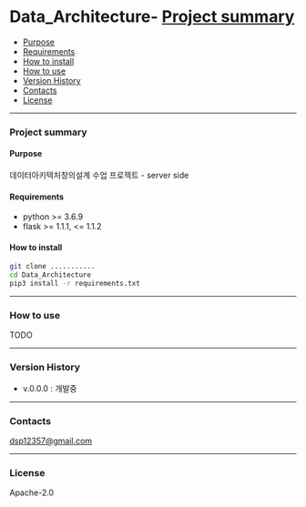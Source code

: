 # Data_Architecture- [Project summary](#da-design-server)
  - [Purpose](#purpose)
  - [Requirements](#requirements)
  - [How to install](#how-to-install)
- [How to use](#how-to-use)
- [Version History](#version-history)
- [Contacts](#contacts)
- [License](#license)

---

### Project summary

#### Purpose

데이터아키텍처창의설계 수업 프로젝트 - server side

#### Requirements

* python >= 3.6.9
* flask >= 1.1.1, <= 1.1.2

#### How to install

```sh
git clone ...........
cd Data_Architecture
pip3 install -r requirements.txt
```

---

### How to use

TODO

---

### Version History

* v.0.0.0 : 개발중

---

### Contacts

dsp12357@gmail.com

---

### License

Apache-2.0

